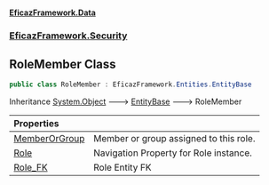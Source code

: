 #### [EficazFramework.Data](EficazFrameworkData.md 'EficazFramework Data')
### [EficazFramework.Security](EficazFrameworkData.md#EficazFramework.Security 'EficazFramework.Security')

## RoleMember Class

```csharp
public class RoleMember : EficazFramework.Entities.EntityBase
```

Inheritance [System.Object](https://docs.microsoft.com/en-us/dotnet/api/System.Object 'System.Object') &#129106; [EntityBase](EficazFramework.Entities/EntityBase.md 'EficazFramework.Entities.EntityBase') &#129106; RoleMember

| Properties | |
| :--- | :--- |
| [MemberOrGroup](EficazFramework.Security/RoleMember/MemberOrGroup.md 'EficazFramework.Security.RoleMember.MemberOrGroup') | Member or group assigned to this role. |
| [Role](EficazFramework.Security/RoleMember/Role.md 'EficazFramework.Security.RoleMember.Role') | Navigation Property for Role instance. |
| [Role_FK](EficazFramework.Security/RoleMember/Role_FK.md 'EficazFramework.Security.RoleMember.Role_FK') | Role Entity FK |
